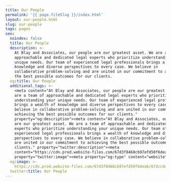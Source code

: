 ```yaml
---
title: Our People
permalink: '{{ page.fileSlug }}/index.html'
layout: our-people.html
slug: our-people
tags: pages
seo:
  noindex: false
  title: Our People
  description: >-
    At Blay and Associates, our people are our greatest asset. We are a team of
    approachable and dedicated legal experts who prioritize understanding your
    unique needs. Our team of experienced legal professionals brings a wealth of
    knowledge and diverse perspectives to every case. We believe in
    collaborative problem-solving and are united in our commitment to achieving
    the best possible outcomes for our clients.
  og:title: Our People
  additional_tags: >-
    <meta content="At Blay and Associates, our people are our greatest asset. We
    are a team of approachable and dedicated legal experts who prioritize
    understanding your unique needs. Our team of experienced legal professionals
    brings a wealth of knowledge and diverse perspectives to every case. We
    believe in collaborative problem-solving and are united in our commitment to
    achieving the best possible outcomes for our clients."
    property="og:description"><meta content="At Blay and Associates, our people
    are our greatest asset. We are a team of approachable and dedicated legal
    experts who prioritize understanding your unique needs. Our team of
    experienced legal professionals brings a wealth of knowledge and diverse
    perspectives to every case. We believe in collaborative problem-solving and
    are united in our commitment to achieving the best possible outcomes for our
    clients." property="twitter:description"><meta
    content="https://cdn.prod.website-files.com/67d3f8468cb97efd50f6dea6/67dccda26d997f5e063b225c_business-workspace-lawyer-and-laptop-in-workstatio-2024-04-29-21-54-25-utc%20(1).avif"
    property="twitter:image"><meta property="og:type" content="website">
  og:image: >-
    https://cdn.prod.website-files.com/67d3f8468cb97efd50f6dea6/67dccda26d997f5e063b225c_business-workspace-lawyer-and-laptop-in-workstatio-2024-04-29-21-54-25-utc%20(1).avif
  twitter:title: Our People
---
```



